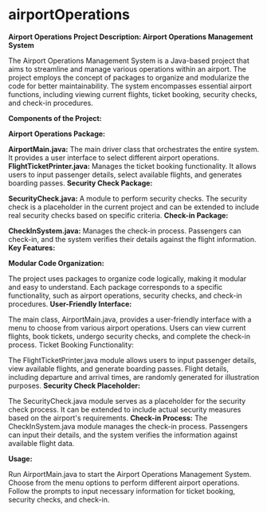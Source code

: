 # airportOperations
**Airport Operations
Project Description: Airport Operations Management System**

The Airport Operations Management System is a Java-based project that aims to streamline and manage various operations within an airport. The project employs the concept of packages to organize and modularize the code for better maintainability. The system encompasses essential airport functions, including viewing current flights, ticket booking, security checks, and check-in procedures.

**Components of the Project:**

**Airport Operations Package:**

**AirportMain.java:** The main driver class that orchestrates the entire system. It provides a user interface to select different airport operations.
**FlightTicketPrinter.java:** Manages the ticket booking functionality. It allows users to input passenger details, select available flights, and generates boarding passes.
**Security Check Package:**

**SecurityCheck.java:** A module to perform security checks. The security check is a placeholder in the current project and can be extended to include real security checks based on specific criteria.
**Check-in Package:**

**CheckInSystem.java:** Manages the check-in process. Passengers can check-in, and the system verifies their details against the flight information.
**Key Features:**

**Modular Code Organization:**

The project uses packages to organize code logically, making it modular and easy to understand.
Each package corresponds to a specific functionality, such as airport operations, security checks, and check-in procedures.
**User-Friendly Interface:**

The main class, AirportMain.java, provides a user-friendly interface with a menu to choose from various airport operations.
Users can view current flights, book tickets, undergo security checks, and complete the check-in process.
Ticket Booking Functionality:

The FlightTicketPrinter.java module allows users to input passenger details, view available flights, and generate boarding passes.
Flight details, including departure and arrival times, are randomly generated for illustration purposes.
**Security Check Placeholder:**

The SecurityCheck.java module serves as a placeholder for the security check process. It can be extended to include actual security measures based on the airport's requirements.
**Check-in Process:**
The CheckInSystem.java module manages the check-in process. Passengers can input their details, and the system verifies the information against available flight data.


**Usage:**

Run AirportMain.java to start the Airport Operations Management System.
Choose from the menu options to perform different airport operations.
Follow the prompts to input necessary information for ticket booking, security checks, and check-in.
